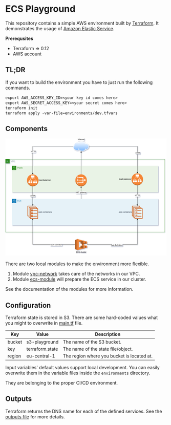 # ECS Playground

This repository contains a simple AWS environment built by [Terraform][terraform]. It demonstrates the usage of [Amazon Elastic Service][ecs].

**Prerequsites**

* Terraform => 0.12
* AWS account

## TL;DR

If you want to build the environment you have to just run the following commands.

```
export AWS_ACCESS_KEY_ID=<your key id comes here>
export AWS_SECRET_ACCESS_KEY=<your secret comes here>
terraform init
terraform apply -var-file=environments/dev.tfvars
```

## Components

![Diagram](ECSPlayground.png)

There are two local modules to make the environment more flexible.

1. Module [vpc-network](modules/vpc-network/README.md) takes care of the networks in our VPC.
2. Module [ecs-module](modules/ecs-application/README.md) will prepare the ECS service in our cluster.

See the documentation of the modules for more information.

## Configuration

Terraform state is stored in S3. There are some hard-coded values what you might to overwrite in [main.tf](main.tf) file.

| Key    | Value           | Description                                |
|--------|-----------------|--------------------------------------------|
| bucket | s3-playground   | The name of the S3 bucket.                 |
| key    | terraform.state | The name of the state file/object.         |
| region | eu-central-1    | The region where you bucket is located at. |

Input variables' default values support local development. You can easily overwrite them in the variable files inside the `environments` directory.

They are belonging to the proper CI/CD environment.

## Outputs

Terraform returns the DNS name for each of the defined services. See the [outputs file](outputs.tf) for more details.


[terraform]: https://www.terraform.io/
[ecs]:       https://aws.amazon.com/ecs/